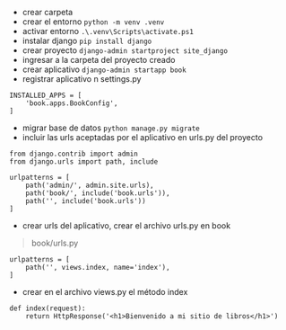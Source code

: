* crear carpeta
* crear el entorno
  `python -m venv .venv`
* activar entorno
  `.\.venv\Scripts\activate.ps1`
* instalar django
  `pip install django`
* crear proyecto
  `django-admin startproject site_django`
* ingresar a la carpeta del proyecto creado
* crear aplicativo
  `django-admin startapp book`
* registrar aplicativo n settings.py

```
INSTALLED_APPS = [
    'book.apps.BookConfig',
]
```

* migrar base de datos
  `python manage.py migrate `
* incluir las urls aceptadas por el aplicativo en urls.py del proyecto

```
from django.contrib import admin
from django.urls import path, include

urlpatterns = [
    path('admin/', admin.site.urls),
    path('book/', include('book.urls')),
    path('', include('book.urls'))
]
```

* crear urls del aplicativo, crear el archivo urls.py en book

> book/urls.py

```
urlpatterns = [
    path('', views.index, name='index'),
]
```

* crear en el archivo views.py el método index

```
def index(request):
    return HttpResponse('<h1>Bienvenido a mi sitio de libros</h1>')
```
